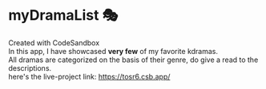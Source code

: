 # myDramaList 🎭
Created with CodeSandbox<br />
In this app, I have showcased **very few** of my favorite kdramas. <br />
All dramas are categorized on the basis of their genre, do give a read to the descriptions.<br />
here's the live-project link: https://tosr6.csb.app/
